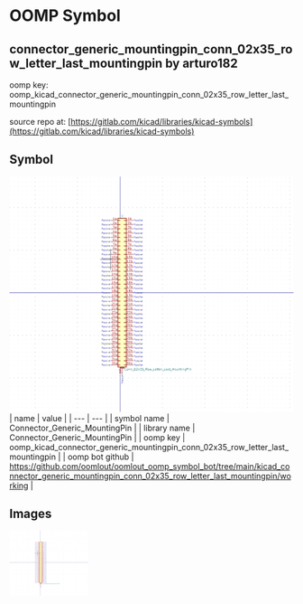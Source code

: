 # OOMP Symbol  
## connector_generic_mountingpin_conn_02x35_row_letter_last_mountingpin  by arturo182  
  
oomp key: oomp_kicad_connector_generic_mountingpin_conn_02x35_row_letter_last_mountingpin  
  
source repo at: [https://gitlab.com/kicad/libraries/kicad-symbols](https://gitlab.com/kicad/libraries/kicad-symbols)  
## Symbol  
  
[![working.png](working_600.png)](working.png)  
| name | value | 
| --- | --- | 
| symbol name | Connector_Generic_MountingPin | 
| library name | Connector_Generic_MountingPin | 
| oomp key | oomp_kicad_connector_generic_mountingpin_conn_02x35_row_letter_last_mountingpin | 
| oomp bot github | https://github.com/oomlout/oomlout_oomp_symbol_bot/tree/main/kicad_connector_generic_mountingpin_conn_02x35_row_letter_last_mountingpin/working | 
## Images  
  
[![working.png](working_140.png)](working.png)  
